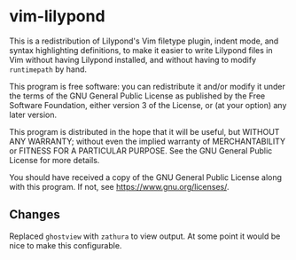 # vim-lilypond

This is a redistribution of Lilypond's Vim filetype plugin, indent mode,
and syntax highlighting definitions, to make it easier to write Lilypond
files in Vim without having Lilypond installed, and without having to
modify `runtimepath` by hand.

This program is free software: you can redistribute it and/or modify
it under the terms of the GNU General Public License as published by
the Free Software Foundation, either version 3 of the License, or (at
your option) any later version.

This program is distributed in the hope that it will be useful, but
WITHOUT ANY WARRANTY; without even the implied warranty of
MERCHANTABILITY or FITNESS FOR A PARTICULAR PURPOSE.  See the GNU
General Public License for more details.

You should have received a copy of the GNU General Public License
along with this program.  If not, see <https://www.gnu.org/licenses/>.

## Changes
Replaced `ghostview` with `zathura` to view output. At some point it would be nice to make this configurable.
